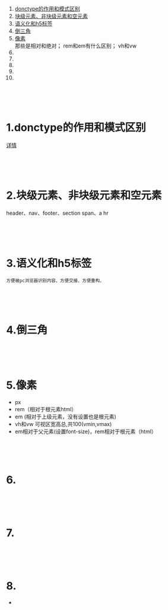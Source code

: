 ﻿1. <a href="#h1"> donctype的作用和模式区别 </a>
2. <a href="#h2"> 块级元素、非块级元素和空元素 </a>
3. <a href="#h3"> 语义化和h5标签 </a>
4. <a href="#h4"> 倒三角 </a>
5. <a href="#h5"> 像素 </a>
  <br/>那些是相对和绝对； rem和em有什么区别； vh和vw
6. <a href="#h6">  </a>
7. <a href="#h7">  </a>
8. <a href="#h8">  </a>
9. <a href="#h9">  </a>
10. <a href="#h10">  </a>




<br/><br/><br/>

###  <h1 id="h1"> 1.donctype的作用和模式区别 </h1>
  [详情](../html/HTML.md#h1)


<br/><br/><br/>

###  <h1 id="h2"> 2.块级元素、非块级元素和空元素 </h1>
  header、nav、footer、section
  span、a
  hr


<br/><br/><br/>

###  <h1 id="h3"> 3.语义化和h5标签 </h1>
    方便被pc浏览器识别内容、方便交接、方便重构、


<br/><br/><br/>

###  <h1 id="h4"> 4.倒三角 </h1>



<br/><br/><br/>

###  <h1 id="h5"> 5.像素 </h1>
 + px
 + rem（相对于根元素html）
 + em (相对于上级元素，没有设置也是根元素)
 + vh和vw 可视区宽高总,共100(vmin,vmax)
 + em相对于父元素(设置font-size)，rem相对于根元素（html）

<br/><br/><br/>

###  <h1 id="h6"> 6. </h1>



<br/><br/><br/>

###  <h1 id="h7"> 7. </h1>



<br/><br/><br/>

###  <h1 id="h8"> 8. </h1>

- 
 

